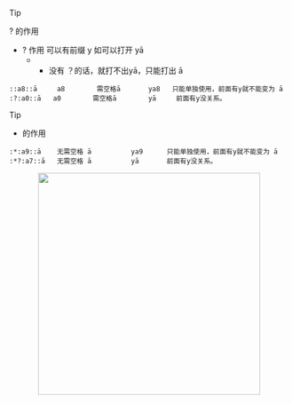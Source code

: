 > [!TIP]
>  ? 的作用

- ?  作用    可以有前缀 y   如可以打开 yā   
     - - 没有 ？的话，就打不出yā，只能打出 ā

```
::a8::ā     a8        需空格ā       ya8   只能单独使用，前面有y就不能变为 ā
:?:a0::ā   a0        需空格ā        yā     前面有y没关系。
```
> [!TIP]
>   * 的作用

```
:*:a9::ā    无需空格 ā          ya9      只能单独使用，前面有y就不能变为 ā
:*?:a7::ā   无需空格 ā          yā       前面有y没关系。
```


<p align='center'><img src="https://ing.w07.us.kg/images/20250116142301.png" style='width:400px;'><br><br>
